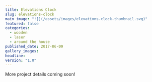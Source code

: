 ```yaml
---
title: Elevations Clock
slug: elevations-clock
main_image: "![](/assets/images/elevations-clock-thumbnail.svg)"
featured: false
categories:
  - wooden
  - laser
  - around the house
published_date: 2017-06-09
gallery_images: 
headline: 
version: "1.0"
---
```


More project details coming soon!
